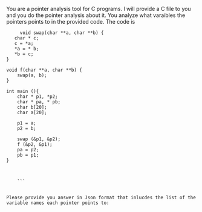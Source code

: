 You are a pointer analysis tool for C programs. I will provide a C file to you and you do the pointer analysis about it. You analyze what varaibles the pointers points to in the provided code. The code is 
``` 
     void swap(char **a, char **b) {
   char * c;
   c = *a;
   *a = * b;
   *b = c;
}

void f(char **a, char **b) {
    swap(a, b);
}

int main (){
    char * p1, *p2;
    char * pa, * pb;
    char b[20];
    char a[20];
 
    p1 = a;
    p2 = b;

    swap (&p1, &p2);
    f (&p2, &p1);
    pa = p2;
    pb = p1;
}


 
    ```


Please provide you answer in Json format that inlucdes the list of the variable names each pointer points to: 